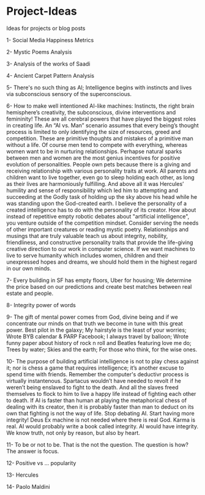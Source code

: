# Project-Ideas
Ideas for projects or blog posts

1- Social Media Happiness Metrics

2- Mystic Poems Analysis

3- Analysis of the works of Saadi

4- Ancient Carpet Pattern Analysis

5- There's no such thing as AI; Intelligence begins with instincts and lives via subconscious sensory of the superconscious.

6- How to make well intentioned AI-like machines: Instincts, the right brain hemisphere’s creativity, the subconscious, divine interventions and femininity! These are all cerebral powers that have played the biggest roles in creating life. An “AI vs. Man” scenario assumes that every being’s thought process is limited to only identifying the size of resources, greed and competition. These are primitive thoughts and mistakes of a primitive man without a life. Of course men tend to compete with everything, whereas women want to be in nurturing relationships. Perhapse natural sparks between men and women are the most genius incentives for positive evolution of personalities. People own pets because there is a giving and receiving relationship with various personality traits at work. All parents and children want to live together, even go to sleep holding each other, as long as their lives are harmoniously fulfilling. And above all it was Hercules’ humility and sense of responsibility which led him to attempting and succeeding at the Godly task of holding up the sky above his head while he was standing upon the God-created earth. I believe the personality of a created intelligence has to do with the personality of its creator. How about instead of repetitive empty robotic debates about "artificial intelligence", you venture outside of the competition mindset. Consider serving the needs of other important creatures or reading mystic poetry. Relationships and musings that are truly valuable teach us about integrity, nobility, friendliness, and constructive personality traits that provide the life-giving creative direction to our work in computer science. If we want machines to live to serve humanity which includes women, children and their unexpressed hopes and dreams, we should hold them in the highest regard in our own minds.

7- Every building in SF has empty floors, Uber for housing; We determine the price based on our predictions and create best matches between real estate and people.

8- Integrity power of words

9- The gift of mental power comes from God, divine being and if we concentrate our minds on that truth we become in tune with this great power. Best pilot in the galaxy; My hairstyle is the least of your worries; Wrote BYB calendar & PARP Facebook; I always travel by balloon; Wrote funny paper about history of rock n roll and Beatles featuring love me do; Trees by water; Skies and the earth; For those who think, for the wise ones.

10- The purpose of building artificial intelligence is not to play chess against it; nor is chess a game that requires intelligence; it’s another excuse to spend time with friends. Remember the computer's deductivr process is virtually instantenous. Spartacus wouldn’t have needed to revolt if he weren’t being enslaved to fight to the death. And all the slaves freed themselves to flock to him to live a happy life instead of fighting each other to death. If AI is faster than human at playing the metaphorical chess of dealing with its creator, then it is probably faster than man to deduct on its own that fighting is not the way of life. Stop debating AI. Start having more integrity! Deus Ex machine is not needed where there is real God. Karma is real. AI would probably write a book called integrity. AI would have integrity.
We know truth, not only by reason, but also by heart.

11- To be or not to be. That is the not the question. The question is how? The answer is focus.

12- Positive vs ... popularity

13- Hercules

14- Paolo Maldini

